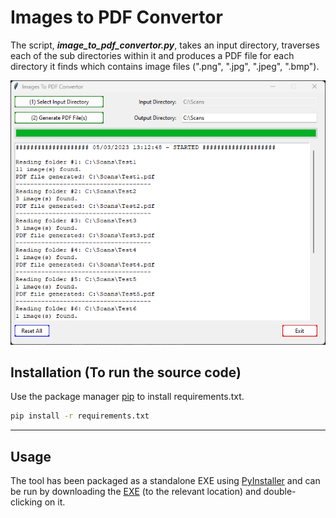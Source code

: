 # Images to PDF Convertor

The script, ***image_to_pdf_convertor.py***, takes an input directory, traverses each of the sub directories within it and produces a PDF file for each directory it finds which contains image files (".png", ".jpg", ".jpeg", ".bmp").

![Images to PDF Convertor](/images/ImagesToPDFConvertorGUI.png "Images to PDF Convertor")

## Installation (To run the source code)

Use the package manager [pip](https://pip.pypa.io/en/stable/) to install requirements.txt.

```bash
pip install -r requirements.txt
```
___

## Usage

The tool has been packaged as a standalone EXE using [PyInstaller](https://pyinstaller.org/en/stable/) and can be run by downloading the [EXE](ImageToPDFConvertor.exe) (to the relevant location) and double-clicking on it.